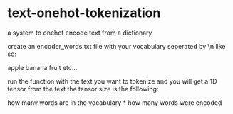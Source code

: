 # text-onehot-tokenization
a system to onehot encode text from a dictionary


create an encoder_words.txt file with your vocabulary seperated by \n like so:

apple
banana
fruit
etc...


run the function with the text you want to tokenize and you will get a 1D tensor from the text
the tensor size is the following:

how many words are in the vocabulary * how many words were encoded
